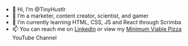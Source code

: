 - 👋 Hi, I’m @TinyHustlr
- 👀 I’m a marketer, content creator, scientist, and gamer
- 🌱 I’m currently learning HTML, CSS, JS and React through Scrimba
- 📫 You can reach me on [LinkedIn](https://www.linkedin.com/in/davidworeilly) or view my [Minimum Viable Pizza](https://www.youtube.com/@miniumumviablepizza) YouTube Channel

<!---
TinyHustlr/TinyHustlr is a ✨ special ✨ repository because its `README.md` (this file) appears on your GitHub profile.
You can click the Preview link to take a look at your changes.
--->
